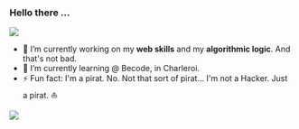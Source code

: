 ### Hello there ...

![](https://github-readme-stats.vercel.app/api?username=Grards&show_icons=true&theme=radical&count_private=true)

- 🔭 I’m currently working on my **web skills** and my **algorithmic logic**. And that's not bad.
- 🌱 I’m currently learning @ <a src="www.becode.org">Becode</a>, in Charleroi.
- ⚡ Fun fact: I'm a pirat. No. Not that sort of pirat... I'm not a Hacker. Just a pirat. :sailboat:

<!--
**Grards/Grards** is a ✨ _special_ ✨ repository because its `README.md` (this file) appears on your GitHub profile.

Here are some ideas to get you started:

- 🔭 I’m currently working on ...
- 🌱 I’m currently learning ...
- 👯 I’m looking to collaborate on ...
- 🤔 I’m looking for help with ...
- 💬 Ask me about ...
- 📫 How to reach me: ...
- 😄 Pronouns: ...
- ⚡ Fun fact: ...
-->


![](https://github-readme-stats.vercel.app/api/top-langs/?username=Grards&theme=radical&hide_langs_below=8&count_private=true) 

